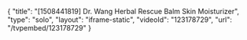 {
    "title": "[1508441819] Dr. Wang Herbal Rescue Balm Skin Moisturizer",
    "type": "solo",
    "layout": "iframe-static",
    "videoId": "123178729",
    "url": "\/tvpembed\/123178729"
}